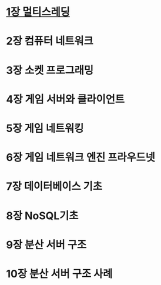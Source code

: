 # [1장 멀티스레딩](!https://github.com/SeonghoJin/game_server_programming/tree/master/chapter1#readme)
# 2장 컴퓨터 네트워크
# 3장 소켓 프로그래밍
# 4장 게임 서버와 클라이언트
# 5장 게임 네트워킹
# 6장 게임 네트워크 엔진 프라우드넷
# 7장 데이터베이스 기초
# 8장 NoSQL기초
# 9장 분산 서버 구조
# 10장 분산 서버 구조 사례